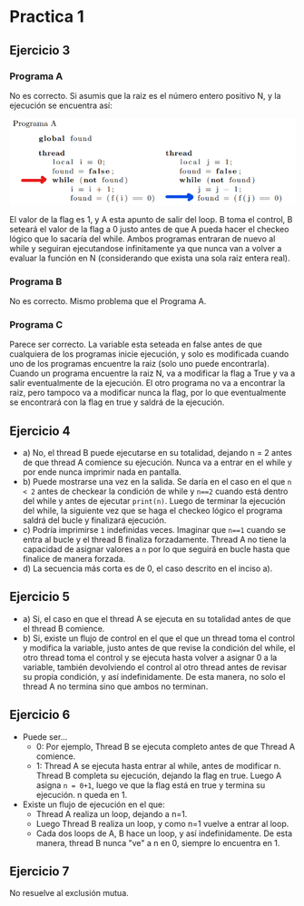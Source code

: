 # Practica 1

## Ejercicio 3 

### Programa A

No es correcto. Si asumis que la raiz es el número entero positivo N, y la ejecución se encuentra así:

![ejecA](image.png)

El valor de la flag es 1, y A esta apunto de salir del loop. B toma el control, B seteará el valor de la flag a 0 justo antes de que A pueda hacer el checkeo lógico que lo sacaría del while. Ambos programas entraran de nuevo al while y seguiran ejecutandose infinitamente ya que nunca van a volver a evaluar la función en N (considerando que exista una sola raiz entera real).

### Programa B

No es correcto. Mismo problema que el Programa A.

### Programa C

Parece ser correcto. La variable esta seteada en false antes de que cualquiera de los programas inicie ejecución, y solo es modificada cuando uno de los programas encuentre la raiz (solo uno puede encontrarla). Cuando un programa encuentre la raiz N, va a modificar la flag a True y va a salir eventualmente de la ejecución. El otro programa no va a encontrar la raiz, pero tampoco va a modificar nunca la flag, por lo que eventualmente se encontrará con la flag en true y saldrá de la ejecución.

## Ejercicio 4

+ a) No, el thread B puede ejecutarse en su totalidad, dejando n = 2 antes de que thread A comience su ejecución. Nunca va a entrar en el while y por ende nunca imprimir nada en pantalla.
+ b) Puede mostrarse una vez en la salida. Se daría en el caso en el que `n < 2` antes de checkear la condición de while y `n==2` cuando está dentro del while y antes de ejecutar `print(n)`. Luego de terminar la ejecución del while, la siguiente vez que se haga el checkeo lógico el programa saldrá del bucle y finalizará ejecución.
+ c) Podría imprimirse `1` indefinidas veces. Imaginar que `n==1` cuando se entra al bucle y el thread B finaliza forzadamente. Thread A no tiene la capacidad de asignar valores a `n` por lo que seguirá en bucle hasta que finalice de manera forzada.
+ d) La secuencia más corta es de 0, el caso descrito en el inciso a).

## Ejercicio 5

+ a) Si, el caso en que el thread A se ejecuta en su totalidad antes de que el thread B comience.
+ b) Si, existe un flujo de control en el que el que un thread toma el control y modifica la variable, justo antes de que revise la condición del while, el otro thread toma el control y se ejecuta hasta volver a asignar 0 a la variable, también devolviendo el control al otro thread antes de revisar su propia condición, y así indefinidamente. De esta manera, no solo el thread A no termina sino que ambos no terminan.

## Ejercicio 6

+ Puede ser...
  + 0: Por ejemplo, Thread B se ejecuta completo antes de que Thread A comience.
  + 1: Thread A se ejecuta hasta entrar al while, antes de modificar n. Thread B completa su ejecución, dejando la flag en true. Luego A asigna `n = 0+1`, luego ve que la flag está en true y termina su ejecución. n queda en 1.
+ Existe un flujo de ejecución en el que:
  + Thread A realiza un loop, dejando a n=1.
  + Luego Thread B realiza un loop, y como n=1 vuelve a entrar al loop.
  + Cada dos loops de A, B hace un loop, y así indefinidamente. De esta manera, thread B nunca "ve" a n en 0, siempre lo encuentra en 1.

## Ejercicio 7

No resuelve al exclusión mutua. 